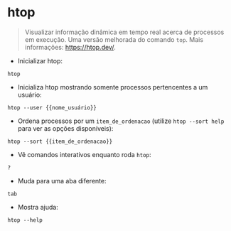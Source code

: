 # htop

> Visualizar informação dinâmica em tempo real acerca de processos em execução. Uma versão melhorada do comando `top`.
> Mais informações: <https://htop.dev/>.

- Inicializar htop:

`htop`

- Inicializa htop mostrando somente processos pertencentes a um usuário:

`htop --user {{nome_usuário}}`

- Ordena processos por um `item_de_ordenacao` (utilize `htop --sort help` para ver as opçōes disponíveis):

`htop --sort {{item_de_ordenacao}}`

- Vê comandos interativos enquanto roda `htop`:

`?`

- Muda para uma aba diferente:

`tab`

- Mostra ajuda:

`htop --help`
